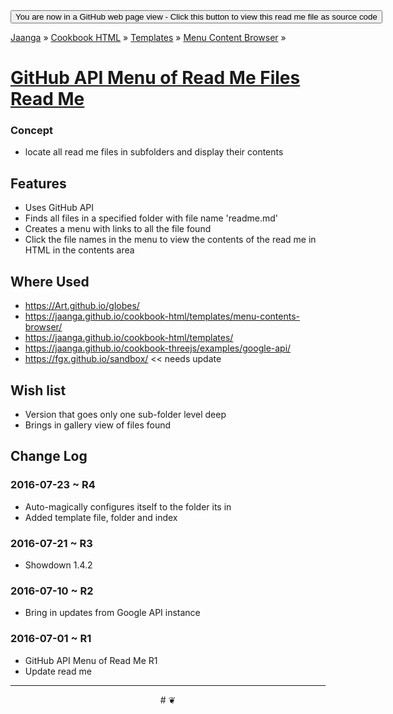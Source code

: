 ﻿<span style=display:none; >
[You are now in a GitHub source code view - click this link to view this read me file as a web page]
( http://jaanga.github.io/cookbook-html/templates/menu-content-browser/github-api-menu-of-readme-files/ "View file as a web page." ) </span>
<input onclick=window.location.href='https://github.com/jaanga/jaanga.github.io/tree/master/cookbook-html/templates/menu-content-browser/github-api-menu-of-readme-files/'; type=button  value='You are now in a GitHub web page view - Click this button to view this read me file as source code' />

[Jaanga]( http://jaanga.github.io ) » [Cookbook HTML]( http://jaanga.github.io/cookbook-html/  ) »
[Templates]( http://jaanga.github.io/cookbook-html/templates/  ) » [Menu Content Browser]( http://jaanga.github.io/cookbook-html/templates/menu-content-browser/  ) » 

[GitHub API Menu of Read Me Files Read Me]( https://jaanga.github.io/cookbook-html/templates/menu-content-browser/github-api-menu-of-readme-files/index.html#readme.md )
===

### Concept

* locate all read me files in subfolders and display their contents

## Features

* Uses GitHub API
* Finds all files in a specified folder with file name 'readme.md'
* Creates a menu with links to all the file found
* Click the file names in the menu to view the contents of the read me in HTML in the contents area


## Where Used

* https://Art.github.io/globes/
* https://jaanga.github.io/cookbook-html/templates/menu-contents-browser/
* https://jaanga.github.io/cookbook-html/templates/
* https://jaanga.github.io/cookbook-threejs/examples/google-api/
* https://fgx.github.io/sandbox/ << needs update


## Wish list

* Version that goes only one sub-folder level deep
* Brings in gallery view of files found


## Change Log

### 2016-07-23 ~ R4

* Auto-magically configures itself to the folder its in
* Added template file, folder and index 


### 2016-07-21 ~ R3

* Showdown 1.4.2


### 2016-07-10 ~ R2

* Bring in updates from Google API instance


### 2016-07-01 ~ R1

* GitHub API Menu of Read Me R1 
* Update read me


***

<center title="dingbat" >
# <a href=javascript:window.scrollTo(0,0); style=text-decoration:none; > ❦ </a>
</center>